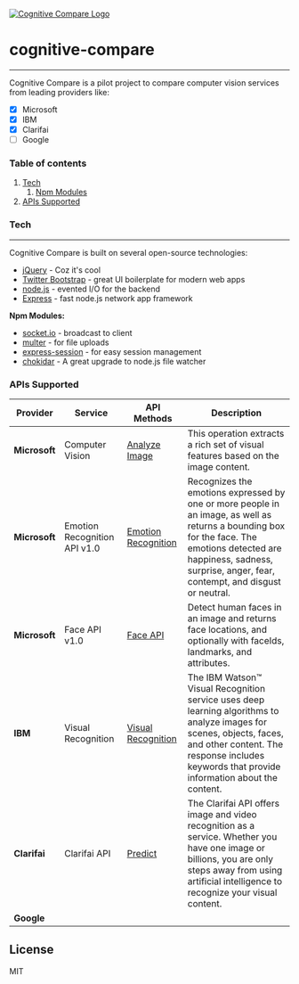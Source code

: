 [![Cognitive Compare Logo](http://cognitive-compare.azurewebsites.net/favicon.ico)](http://cognitive-compare.azurewebsites.net)

# cognitive-compare 
----
Cognitive Compare is a pilot project to compare computer vision services from leading providers like:
 - [x] Microsoft
 - [x] IBM
 - [x] Clarifai
 - [ ] Google

### Table of contents
 1. [Tech](#Tech)
    1. [Npm Modules](#npm-modules)
 2. [APIs Supported](#API)
 
### Tech <a name="Tech"></a>
----
Cognitive Compare is built on several open-source technologies:

* [jQuery](http://jquery.com/) - Coz it's cool
* [Twitter Bootstrap](http://v4-alpha.getbootstrap.com/) - great UI boilerplate for modern web apps
* [node.js](nodejs.org) - evented I/O for the backend
* [Express](expressjs.com) - fast node.js network app framework

**Npm Modules:** <a name="npm-modules"></a>
* [socket.io](https://www.npmjs.com/package/socket.io) - broadcast to client
* [multer](https://www.npmjs.com/package/multer) - for file uploads
* [express-session](https://www.npmjs.com/package/express-session) - for easy session management
* [chokidar](https://www.npmjs.com/package/chokidar) - A great upgrade to node.js file watcher

### APIs Supported<a name="API"></a>
|Provider|Service|API Methods| Description|
|---|---|---|---|
|**Microsoft**|Computer Vision|[Analyze Image][1]|This operation extracts a rich set of visual features based on the image content.|
|**Microsoft**|Emotion Recognition API v1.0|[Emotion Recognition][2]|Recognizes the emotions expressed by one or more people in an image, as well as returns a bounding box for the face. The emotions detected are happiness, sadness, surprise, anger, fear, contempt, and disgust or neutral. |
|**Microsoft**|Face API v1.0|[Face API][3]|Detect human faces in an image and returns face locations, and optionally with faceIds, landmarks, and attributes.|
|**IBM**|Visual Recognition|[Visual Recognition][4]|The IBM Watson™ Visual Recognition service uses deep learning algorithms to analyze images for scenes, objects, faces, and other content. The response includes keywords that provide information about the content.|
|**Clarifai**|Clarifai API|[Predict][5]|The Clarifai API offers image and video recognition as a service. Whether you have one image or billions, you are only steps away from using artificial intelligence to recognize your visual content.|
|**Google**||||

License
----

MIT

[1]: https://westus.dev.cognitive.microsoft.com/docs/services/56f91f2d778daf23d8ec6739/operations/56f91f2e778daf14a499e1fa
[2]: https://westus.dev.cognitive.microsoft.com/docs/services/5639d931ca73072154c1ce89/operations/563b31ea778daf121cc3a5fa
[3]: https://westus.dev.cognitive.microsoft.com/docs/services/563879b61984550e40cbbe8d/operations/563879b61984550f30395236
[4]: https://www.ibm.com/watson/developercloud/doc/visual-recognition/index.html
[5]: https://sdk.clarifai.com/js/latest/index.html
